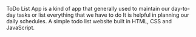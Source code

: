 ToDo List App is a kind of app that generally used to maintain our day-to-day tasks or list everything that we have to do It is helpful in planning our daily schedules.
A simple todo list website built in HTML, CSS and JavaScript.
